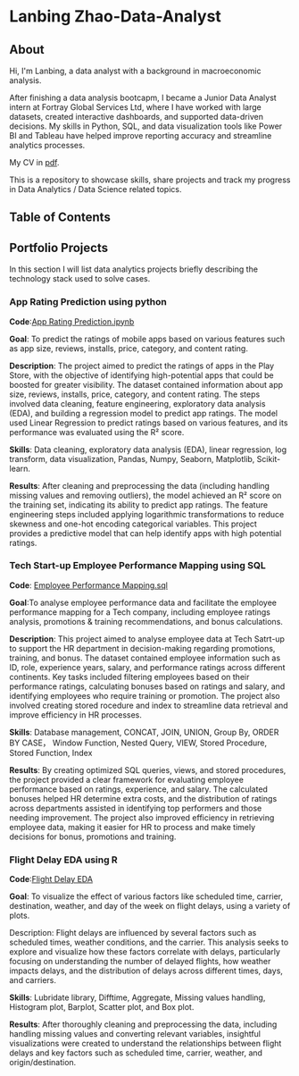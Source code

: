 # Lanbing Zhao-Data-Analyst
## About
Hi, I'm Lanbing, a data analyst with a background in macroeconomic analysis. <br>

After finishing a data analysis bootcapm, I became a Junior Data Analyst intern at Fortray Global Services Ltd, where I have worked with large datasets, created interactive dashboards, and supported data-driven decisions. My skills in Python, SQL, and data visualization tools like Power BI and Tableau have helped improve reporting accuracy and streamline analytics processes.<br> 

My CV in [pdf](https://github.com/zhaoycy/Portfolio-Projects/blob/main/Lanbing%20Zhao%20-%20CV%20-%20Data%20Analyst.pdf).<br>

This is a repository to showcase skills, share projects and track my progress in Data Analytics / Data Science related topics.<br>

## Table of Contents

## Portfolio Projects
 In this section I will list data analytics projects briefly describing the technology stack used to solve cases.

### App Rating Prediction using python
**Code**:[App Rating Prediction.ipynb](https://github.com/zhaoycy/Data-Analysis/blob/main/App_Rating_Prediction.ipynb)

**Goal**: To predict the ratings of mobile apps based on various features such as app size, reviews, installs, price, category, and content rating.

**Description**: The project aimed to predict the ratings of apps in the Play Store, with the objective of identifying high-potential apps that could be boosted for greater visibility. The dataset contained information about app size, reviews, installs, price, category, and content rating. The steps involved data cleaning, feature engineering, exploratory data analysis (EDA), and building a regression model to predict app ratings. The model used Linear Regression to predict ratings based on various features, and its performance was evaluated using the R² score.

**Skills**: Data cleaning, exploratory data analysis (EDA), linear regression, log transform, data visualization, Pandas, Numpy, Seaborn, Matplotlib, Scikit-learn.

**Results**: After cleaning and preprocessing the data (including handling missing values and removing outliers), the model achieved an R² score on the training set, indicating its ability to predict app ratings. The feature engineering steps included applying logarithmic transformations to reduce skewness and one-hot encoding categorical variables. This project provides a predictive model that can help identify apps with high potential ratings.

### Tech Start-up Employee Performance Mapping using SQL
**Code**: [Employee Performance Mapping.sql](https://github.com/zhaoycy/Data-Analysis/blob/main/Tech_Start-up_Employee_Performance_Mapping.sql)

**Goal**:To analyse employee performance data and facilitate the employee performance mapping for a Tech company, including employee ratings analysis, promotions & training recommendations, and bonus calculations.

**Description**: This project aimed to analyse employee data at Tech Satrt-up to support the HR department in decision-making regarding promotions, training, and bonus. The dataset contained employee information such as ID, role, experience years, salary, and performance ratings across different continents. Key tasks included filtering employees based on their performance ratings, calculating bonuses based on ratings and salary, and identifying employees who require training or promotion. The project also involved creating stored rocedure and index to streamline data retrieval and improve efficiency in HR processes.

**Skills**: Database management, CONCAT, JOIN, UNION, Group By, ORDER BY CASE， Window Function, Nested Query, VIEW, Stored Procedure, Stored Function, Index

**Results**: By creating optimized SQL queries, views, and stored procedures, the project provided a clear framework for evaluating employee performance based on ratings, experience, and salary. The calculated bonuses helped HR determine extra costs, and the distribution of ratings across departments assisted in identifying top performers and those needing improvement. The project also improved efficiency in retrieving employee data, making it easier for HR to process and make timely decisions for bonus, promotions and training.

### Flight Delay EDA using R
**Code**:[Flight Delay EDA](https://github.com/zhaoycy/Data-Analysis/blob/main/Flight%20Delay%20EDA.txt)

**Goal**: To visualize the effect of various factors like scheduled time, carrier, destination, weather, and day of the week on flight delays, using a variety of plots.

Description: Flight delays are influenced by several factors such as scheduled times, weather conditions, and the carrier. This analysis seeks to explore and visualize how these factors correlate with delays, particularly focusing on understanding the number of delayed flights, how weather impacts delays, and the distribution of delays across different times, days, and carriers.

**Skills**: Lubridate library, Difftime, Aggregate, Missing values handling, Histogram plot, Barplot, Scatter plot, and Box plot.

**Results**: After thoroughly cleaning and preprocessing the data, including handling missing values and converting relevant variables, insightful visualizations were created to understand the relationships between flight delays and key factors such as scheduled time, carrier, weather, and origin/destination. 
